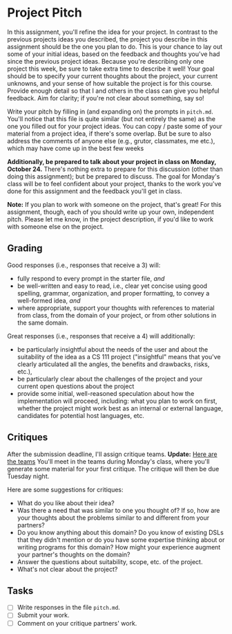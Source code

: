 # Project Pitch

In this assignment, you'll refine the idea for your project. In contrast to the
previous projects ideas you described, the project you describe in this
assignment should be the one you plan to do. This is your chance to lay out some
of your initial ideas, based on the feedback and thoughts you've had since the
previous project ideas. Because you're describing only one project this week, be
sure to take extra time to describe it well! Your goal should be to specify your
current thoughts about the project, your current unknowns, and your sense of how
suitable the project is for this course. Provide enough detail so that I and
others in the class can give you helpful feedback. Aim for clarity; if you're
not clear about something, say so! 

Write your pitch by filling in (and expanding on) the prompts in `pitch.md`. 
You'll notice that this file is quite similar (but not entirely the same) as the
one you filled out for your project ideas. You can copy / paste some of your
material from a project idea, if there's some overlap. But be sure to also
address the comments of anyone else (e.g., grutor, classmates, me etc.), which
may have come up in the best few weeks

**Additionally, be prepared to talk about your project in class on Monday,
October 24.** There's nothing extra to prepare for this discussion (other than
doing this assignment); but be prepared to discuss. The goal for Monday's class
will be to feel confident about your project, thanks to the work you've done
for this assignment and the feedback you'll get in class.

**Note:** If you plan to work with someone on the project, that's great! 
For this assignment, though, each of you should write up your own, independent 
pitch. Please let me know, in the project description, if you'd like to work
with someone else on the project. 

## Grading
Good responses (i.e., responses that receive a 3) will:

   + fully respond to every prompt in the starter file, _and_
   + be well-written and easy to read, i.e., clear yet concise using good 
   spelling, grammar, organization, and proper formatting, to convey a 
   well-formed idea, _and_
   + where appropriate, support your thoughts with references to material from
   class, from the domain of your project, or from other solutions in the same
   domain.

Great responses (i.e., responses that receive a 4) will additionally:

   + be particularly insightful about the needs of the user and about the
   suitability of the idea as a CS 111 project ("insightful" means that you've
   clearly articulated all the angles, the benefits and drawbacks, risks, etc.),
   + be particularly clear about the challenges of the project and your 
   current open questions about the project
   + provide some initial, well-reasoned speculation about how the
   implementation will proceed, including: what you plan to work on first,
   whether the project might work best as an internal or external language,
   candidates for potential host languages, etc.

## Critiques

After the submission deadline, I'll assign critique teams. 
**Update:** [Here are the teams](https://github.com/hmc-cs111-fall2016/project-pitch/wiki/Teams)
You'll meet in the teams during Monday's class, where you'll generate some material for your first
critique. The critique will then be due Tuesday night.

Here are some suggestions for critiques:

   + What do you like about their idea?
   + Was there a need that was similar to one you thought of? If so, how are
   your thoughts about the problems similar to and different from your partners?   
   + Do you know anything about this domain? Do you know of existing DSLs that
   they didn't mention or do you have some expertise thinking about or writing
   programs for this domain? How might your experience augment your partner's
   thoughts on the domain?
   + Answer the questions about suitability, scope, etc. of the project.
   + What's not clear about the project?

## Tasks
- [ ] Write responses in the file `pitch.md`.
- [ ] Submit your work.
- [ ] Comment on your critique partners' work.
